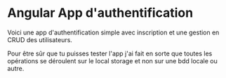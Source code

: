 # Angular App d'authentification

Voici une app d'authentification simple avec inscription et une gestion en CRUD des utilisateurs.

Pour être sûr que tu puisses tester l'app j'ai fait en sorte que toutes les opérations se déroulent sur le local storage et non sur une bdd locale ou autre.